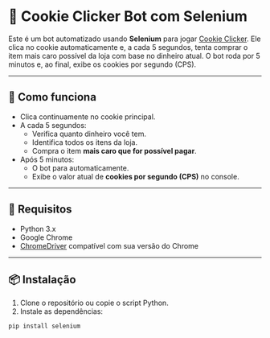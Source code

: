 # 🧁 Cookie Clicker Bot com Selenium

Este é um bot automatizado usando **Selenium** para jogar [Cookie Clicker](https://orteil.dashnet.org/experiments/cookie/). Ele clica no cookie automaticamente e, a cada 5 segundos, tenta comprar o item mais caro possível da loja com base no dinheiro atual. O bot roda por 5 minutos e, ao final, exibe os cookies por segundo (CPS).

---

## 🚀 Como funciona

- Clica continuamente no cookie principal.
- A cada 5 segundos:
  - Verifica quanto dinheiro você tem.
  - Identifica todos os itens da loja.
  - Compra o item **mais caro que for possível pagar**.
- Após 5 minutos:
  - O bot para automaticamente.
  - Exibe o valor atual de **cookies por segundo (CPS)** no console.

---

## 🧰 Requisitos

- Python 3.x
- Google Chrome
- [ChromeDriver](https://sites.google.com/chromium.org/driver/) compatível com sua versão do Chrome

---

## 📦 Instalação

1. Clone o repositório ou copie o script Python.
2. Instale as dependências:

```bash
pip install selenium

